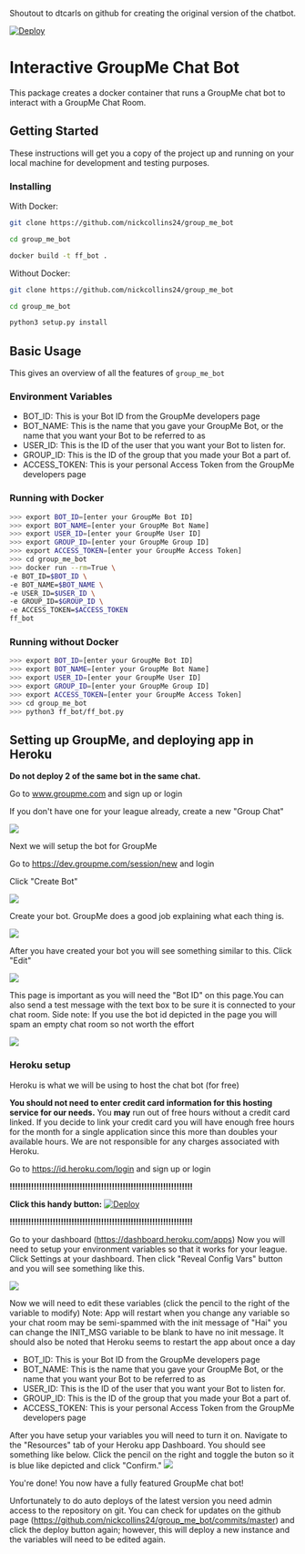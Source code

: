 Shoutout to dtcarls on github for creating the original version of the chatbot.

[![Deploy](https://www.herokucdn.com/deploy/button.svg)](https://heroku.com/deploy)

# Interactive GroupMe Chat Bot

This package creates a docker container that runs a GroupMe chat bot to interact with a GroupMe Chat Room.

## Getting Started

These instructions will get you a copy of the project up and running
on your local machine for development and testing purposes.

### Installing
With Docker:
```bash
git clone https://github.com/nickcollins24/group_me_bot

cd group_me_bot

docker build -t ff_bot .
```

Without Docker:

```bash
git clone https://github.com/nickcollins24/group_me_bot

cd group_me_bot

python3 setup.py install
```


## Basic Usage

This gives an overview of all the features of `group_me_bot`

### Environment Variables

- BOT_ID: This is your Bot ID from the GroupMe developers page
- BOT_NAME: This is the name that you gave your GroupMe Bot, or the name that you want your Bot to be referred to as
- USER_ID: This is the ID of the user that you want your Bot to listen for.
- GROUP_ID: This is the ID of the group that you made your Bot a part of.
- ACCESS_TOKEN: This is your personal Access Token from the GroupMe developers page

### Running with Docker
```bash
>>> export BOT_ID=[enter your GroupMe Bot ID]
>>> export BOT_NAME=[enter your GroupMe Bot Name]
>>> export USER_ID=[enter your GroupMe User ID]
>>> export GROUP_ID=[enter your GroupMe Group ID]
>>> export ACCESS_TOKEN=[enter your GroupMe Access Token]
>>> cd group_me_bot
>>> docker run --rm=True \
-e BOT_ID=$BOT_ID \
-e BOT_NAME=$BOT_NAME \
-e USER_ID=$USER_ID \
-e GROUP_ID=$GROUP_ID \
-e ACCESS_TOKEN=$ACCESS_TOKEN
ff_bot
```

### Running without Docker
```bash
>>> export BOT_ID=[enter your GroupMe Bot ID]
>>> export BOT_NAME=[enter your GroupMe Bot Name]
>>> export USER_ID=[enter your GroupMe User ID]
>>> export GROUP_ID=[enter your GroupMe Group ID]
>>> export ACCESS_TOKEN=[enter your GroupMe Access Token]
>>> cd group_me_bot
>>> python3 ff_bot/ff_bot.py
```

## Setting up GroupMe, and deploying app in Heroku

**Do not deploy 2 of the same bot in the same chat.**

Go to www.groupme.com and sign up or login

If you don't have one for your league already, create a new "Group Chat"

![](https://i.imgur.com/32ioDoZ.png)

Next we will setup the bot for GroupMe

Go to https://dev.groupme.com/session/new and login

Click "Create Bot"

![](https://i.imgur.com/TI1bpwE.png)

Create your bot. GroupMe does a good job explaining what each thing is.

![](https://i.imgur.com/DQUcuuI.png)

After you have created your bot you will see something similar to this. Click "Edit"

![](https://i.imgur.com/Z9vwKKt.png)

This page is important as you will need the "Bot ID" on this page.You can also send a test message with the text box to be sure it is connected to your chat room.
Side note: If you use the bot id depicted in the page you will spam an empty chat room so not worth the effort

![](https://i.imgur.com/k65EZFJ.png)

### Heroku setup

Heroku is what we will be using to host the chat bot (for free)

**You should not need to enter credit card information for this hosting service for our needs.**
You **may** run out of free hours without a credit card linked. If you decide to link your credit card you will have enough free hours for the month for a single application since this more than doubles your available hours. We are not responsible for any charges associated with Heroku.

Go to https://id.heroku.com/login and sign up or login


**!!!!!!!!!!!!!!!!!!!!!!!!!!!!!!!!!!!!!!!!!!!!!!!!!!!!!!!!!!!!!!!!!!!!**

**Click this handy button:**
[![Deploy](https://www.herokucdn.com/deploy/button.svg)](https://heroku.com/deploy)

**!!!!!!!!!!!!!!!!!!!!!!!!!!!!!!!!!!!!!!!!!!!!!!!!!!!!!!!!!!!!!!!!!!!!**

Go to your dashboard (https://dashboard.heroku.com/apps)
Now you will need to setup your environment variables so that it works for your league. Click Settings at your dashboard. Then click "Reveal Config Vars" button and you will see something like this.

![](https://i.imgur.com/7a1V6v8.png)

Now we will need to edit these variables (click the pencil to the right of the variable to modify)
Note: App will restart when you change any variable so your chat room may be semi-spammed with the init message of "Hai" you can change the INIT_MSG variable to be blank to have no init message. It should also be noted that Heroku seems to restart the app about once a day

- BOT_ID: This is your Bot ID from the GroupMe developers page
- BOT_NAME: This is the name that you gave your GroupMe Bot, or the name that you want your Bot to be referred to as
- USER_ID: This is the ID of the user that you want your Bot to listen for.
- GROUP_ID: This is the ID of the group that you made your Bot a part of.
- ACCESS_TOKEN: This is your personal Access Token from the GroupMe developers page

After you have setup your variables you will need to turn it on. Navigate to the "Resources" tab of your Heroku app Dashboard.
You should see something like below. Click the pencil on the right and toggle the buton so it is blue like depicted and click "Confirm."
![](https://i.imgur.com/J6bpV2I.png)

You're done! You now have a fully featured GroupMe chat bot!

Unfortunately to do auto deploys of the latest version you need admin access to the repository on git. You can check for updates on the github page (https://github.com/nickcollins24/group_me_bot/commits/master) and click the deploy button again; however, this will deploy a new instance and the variables will need to be edited again.
